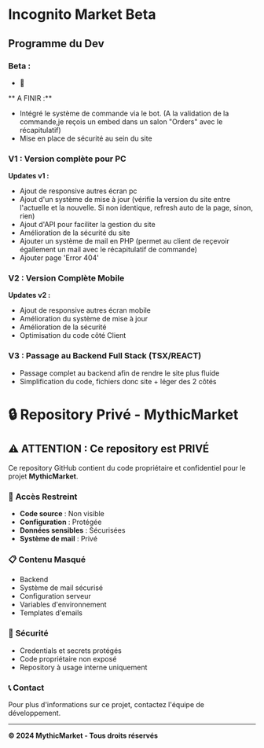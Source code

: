 # Incognito Market Beta 

## Programme du Dev

### Beta : 
- 🎈

** A FINIR :**
- Intégré le système de commande via le bot. (A la validation de la commande,je reçois un embed dans un salon "Orders" avec le récapitulatif)
- Mise en place de sécurité au sein du site

### V1 : Version complète pour PC 
**Updates v1 :**
- Ajout de responsive autres écran pc
- Ajout d'un système de mise à jour (vérifie la version du site entre l'actuelle et la nouvelle. Si non identique, refresh auto de la page, sinon, rien)
- Ajout d'API pour faciliter la gestion du site
- Amélioration de la sécurité du site
- Ajouter un système de mail en PHP (permet au client de reçevoir égallement un mail avec le récapitulatif de commande)
- Ajouter page 'Error 404'

### V2 : Version Complète Mobile
**Updates v2 :**
- Ajout de responsive autres écran mobile
- Amélioration du système de mise à jour
- Amélioration de la sécurité
- Optimisation du code côté Client 

### V3 : Passage au Backend Full Stack (TSX/REACT)
- Passage complet au backend afin de rendre le site plus fluide
- Simplification du code, fichiers donc site + léger des 2 côtés


# 🔒 Repository Privé - MythicMarket

## ⚠️ **ATTENTION : Ce repository est PRIVÉ**

Ce repository GitHub contient du code propriétaire et confidentiel pour le projet **MythicMarket**.

### 🚫 **Accès Restreint**
- **Code source** : Non visible
- **Configuration** : Protégée
- **Données sensibles** : Sécurisées
- **Système de mail** : Privé

### 📋 **Contenu Masqué**
- Backend 
- Système de mail sécurisé
- Configuration serveur
- Variables d'environnement
- Templates d'emails

### 🔐 **Sécurité**
- Credentials et secrets protégés
- Code propriétaire non exposé
- Repository à usage interne uniquement

### 📞 **Contact**
Pour plus d'informations sur ce projet, contactez l'équipe de développement.

---

**© 2024 MythicMarket - Tous droits réservés**
